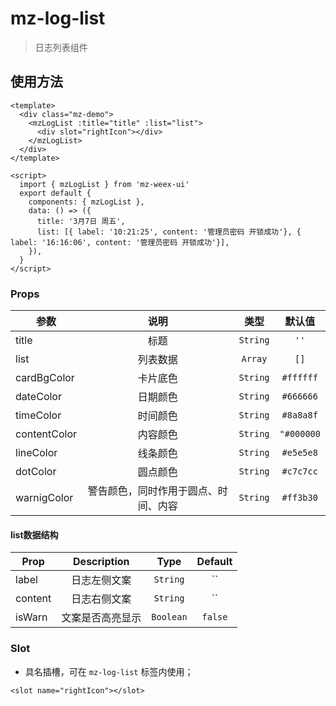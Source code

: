 # mz-log-list

> 日志列表组件


## 使用方法

```vue
<template>
  <div class="mz-demo">
    <mzLogList :title="title" :list="list">
      <div slot="rightIcon"></div>
    </mzLogList>
  </div>
</template>

<script>
  import { mzLogList } from 'mz-weex-ui'
  export default {
    components: { mzLogList },
    data: () => ({
      title: '3月7日 周五',
      list: [{ label: '10:21:25', content: '管理员密码 开锁成功'}, { label: '16:16:06', content: '管理员密码 开锁成功'}],
    }),
  }
</script>
```

### Props

| 参数 |  说明  |    类型    | 默认值  |
| ---- |:----:|:--------:|:----:|
| title |  标题  | `String` |  `''`  |
| list | 列表数据 | `Array`  | `[]` |
| cardBgColor | 卡片底色 | `String`  | `#ffffff` |
| dateColor | 日期颜色 | `String`  | `#666666` |
| timeColor | 时间颜色 | `String`  | `#8a8a8f` |
| contentColor | 内容颜色 | `String`  | `"#000000` |
| lineColor | 线条颜色 | `String`  | `#e5e5e8` |
| dotColor | 圆点颜色 | `String`  | `#c7c7cc` |
| warnigColor | 警告颜色，同时作用于圆点、时间、内容 | `String`  | `#ff3b30` |

#### list数据结构
| Prop | Description |   Type    | Default |
| ---- |:-----------:|:---------:|:-------:|
| label |   日志左侧文案    | `String`  |   ``    |
| content |   日志右侧文案    | `String`  |   ``    |
| isWarn |  文案是否高亮显示   | `Boolean` | `false` |

### Slot
- 具名插槽，可在 `mz-log-list` 标签内使用；
```vue
<slot name="rightIcon"></slot>
```